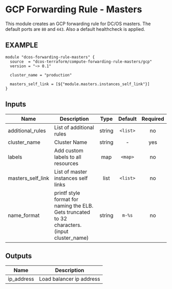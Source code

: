 GCP Forwarding Rule - Masters
============
This module creates an GCP forwarding rule for DC/OS masters. The default ports are `80` and `443`. Also a default healthcheck is applied.

EXAMPLE
-------

```hcl
module "dcos-forwarding-rule-masters" {
  source  = "dcos-terraform/compute-forwarding-rule-masters/gcp"
  version = "~> 0.1"

  cluster_name = "production"

  masters_self_link = [${"module.masters.instances_self_link"}]
}
```


## Inputs

| Name | Description | Type | Default | Required |
|------|-------------|:----:|:-----:|:-----:|
| additional_rules | List of additional rules | string | `<list>` | no |
| cluster_name | Cluster Name | string | - | yes |
| labels | Add custom labels to all resources | map | `<map>` | no |
| masters_self_link | List of master instances self links | list | `<list>` | no |
| name_format | printf style format for naming the ELB. Gets truncated to 32 characters. (input cluster_name) | string | `m-%s` | no |

## Outputs

| Name | Description |
|------|-------------|
| ip_address | Load balancer ip address |


